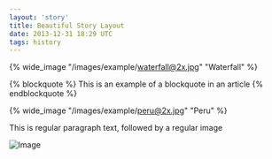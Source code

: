 ```yaml
---
layout: 'story'
title: Beautiful Story Layout
date: 2013-12-31 18:29 UTC
tags: history
---
```

{% wide_image "/images/example/waterfall@2x.jpg" "Waterfall" %}

{% blockquote %}
  This is an example of a blockquote in an article
{% endblockquote %}

{% wide_image "/images/example/peru@2x.jpg" "Peru" %}

This is regular paragraph text, followed by a regular image

![Image](example/forest@2x.jpg)
